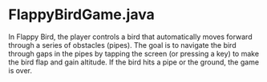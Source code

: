 # FlappyBirdGame.java
In Flappy Bird, the player controls a bird that automatically moves forward through a series of obstacles (pipes). The goal is to navigate the bird through gaps in the pipes by tapping the screen (or pressing a key) to make the bird flap and gain altitude. If the bird hits a pipe or the ground, the game is over.
